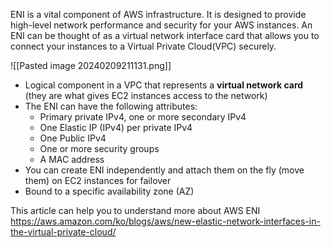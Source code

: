 
ENI is a vital component of AWS infrastructure. It is designed to provide high-level network performance and security for your AWS instances.
An ENI can be thought of as a virtual network interface card that allows you to connect your instances to a Virtual Private Cloud(VPC) securely.

![[Pasted image 20240209211131.png]]

- Logical component in a VPC that represents a **virtual network card** (they are what gives EC2 instances access to the network)
- The ENI can have the following attributes:
	- Primary private IPv4, one or more secondary IPv4
	- One Elastic IP (IPv4) per private IPv4  
	- One Public IPv4  
	- One or more security groups  
	- A MAC address
- You can create ENI independently and attach them on the fly (move them) on EC2 instances for failover
- Bound to a specific availability zone (AZ)

This article can help you to understand more about AWS ENI
https://aws.amazon.com/ko/blogs/aws/new-elastic-network-interfaces-in-the-virtual-private-cloud/
